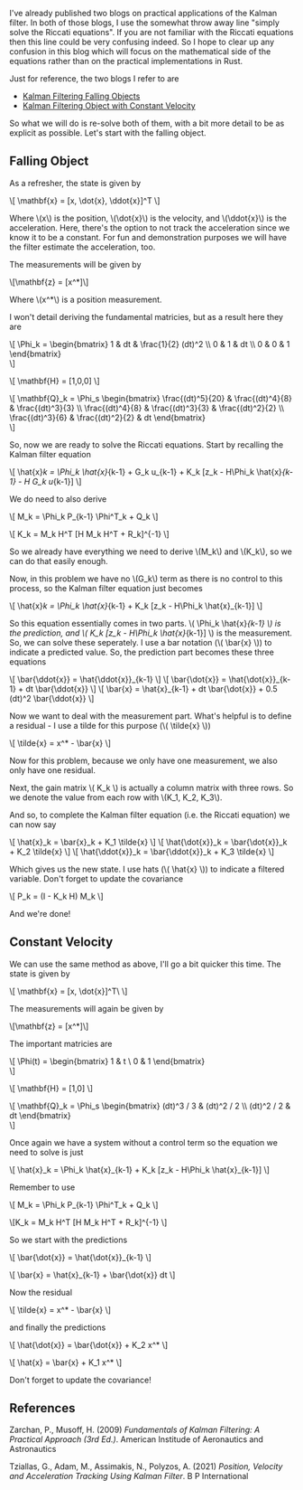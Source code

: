 I've already published two blogs on practical applications of the Kalman filter.
In both of those blogs, I use the somewhat throw away line "simply 
solve the Riccati equations". If you are not familiar with the Riccati equations
then this line could be very confusing indeed. So I hope to clear up any 
confusion in this blog which will focus on the mathematical side of the equations
rather than on the practical implementations in Rust.

Just for reference, the two blogs I refer to are

- [Kalman Filtering Falling Objects](/blog/2025-01-04/kalman-filtering-falling-object)
- [Kalman Filtering Object with Constant Velocity](/blog/2025-01-04/kalman-filtering-constant-velocity)

So what we will do is re-solve both of them, with a bit more detail to be as 
explicit as possible. Let's start with the falling object. 

## Falling Object

As a refresher, the state is given by

\\[ \mathbf{x} = [x, \dot{x}, \ddot{x}]^T \\]

Where \\(x\\) is the position, \\(\dot{x}\\) is the velocity, and \\(\ddot{x}\\) 
is the acceleration. Here, there's the option to not track the acceleration 
since we know it to be a constant. For fun and demonstration purposes we will 
have the filter estimate the acceleration, too.

The measurements will be given by

\\[\mathbf{z} = [x^*]\\]

Where \\(x^*\\) is a position measurement.

I won't detail deriving the fundamental matricies, but as a result here they are

\\[
\Phi_k =
\begin{bmatrix}
1 & dt & \frac{1}{2} (dt)^2 \\\\
0 & 1 & dt \\\\
0 & 0 & 1
\end{bmatrix}    
\\]

\\[ \mathbf{H} = [1,0,0] \\]

\\[
\mathbf{Q}_k =
\Phi_s
\begin{bmatrix}
\frac{(dt)^5}{20} & \frac{(dt)^4}{8} & \frac{(dt)^3}{3} \\\\
\frac{(dt)^4}{8} & \frac{(dt)^3}{3} & \frac{(dt)^2}{2} \\\\
\frac{(dt)^3}{6} & \frac{(dt)^2}{2} & dt
\end{bmatrix}    
\\]

So, now we are ready to solve the Riccati equations. Start by recalling the
Kalman filter equation

\\[ \hat{x}_k = \Phi_k \hat{x}_{k-1} + G_k u_{k-1} + K_k [z_k - H\Phi_k \hat{x}_{k-1} - H G_k u_{k-1}] \\]

We do need to also derive

\\[ M_k = \Phi_k P_{k-1} \Phi^T_k + Q_k \\]

\\[ K_k = M_k H^T [H M_k H^T + R_k]^{-1} \\]

So we already have everything we need to derive \\(M_k\\) and \\(K_k\\), so we 
can do that easily enough.

Now, in this problem we have no \\(G_k\\) term as there is no control to this
process, so the Kalman filter equation just becomes

\\[ \hat{x}_k = \Phi_k \hat{x}_{k-1} + K_k [z_k - H\Phi_k \hat{x}_{k-1}] \\]

So this equation essentially comes in two parts. \\( \Phi_k \hat{x}_{k-1} \\) is
the prediction, and \\( K_k [z_k - H\Phi_k \hat{x}_{k-1}] \\) is the measurement.
So, we can solve these seperately. I use a bar notation (\\( \bar{x} \\)) to 
indicate a predicted value. So, the prediction part becomes these three equations

\\[ \bar{\ddot{x}} = \hat{\ddot{x}}\_{k-1} \\]
\\[ \bar{\dot{x}} = \hat{\dot{x}}\_{k-1} + dt \bar{\ddot{x}} \\]
\\[ \bar{x} = \hat{x}\_{k-1} + dt \bar{\dot{x}} + 0.5 (dt)^2 \bar{\ddot{x}} \\]

Now we want to deal with the measurement part. What's helpful is to define a 
residual - I use a tilde for this purpose (\\( \tilde{x} \\))

\\[ \tilde{x} = x^* - \bar{x} \\]

Now for this problem, because we only have one measurement, we also only have 
one residual.

Next, the gain matrix \\( K_k \\) is actually a column matrix with three 
rows. So we denote the value from each row with \\(K_1, K_2, K_3\\).

And so, to complete the Kalman filter equation (i.e. the Riccati equation) we
can now say

\\[ \hat{x}_k = \bar{x}_k + K_1 \tilde{x} \\]
\\[ \hat{\dot{x}}_k = \bar{\dot{x}}_k + K_2 \tilde{x} \\]
\\[ \hat{\ddot{x}}_k = \bar{\ddot{x}}_k + K_3 \tilde{x} \\]

Which gives us the new state. I use hats (\\( \hat{x} \\)) to indicate a 
filtered variable. Don't forget to update the covariance

\\[ P_k = (I - K_k H) M_k \\]

And we're done!

## Constant Velocity

We can use the same method as above, I'll go a bit quicker this time. The state 
is given by

\\[ \mathbf{x} = [x, \dot{x}]^T\ \\]

The measurements will again be given by

\\[\mathbf{z} = [x^*]\\]

The important matricies are

\\[
\Phi(t) =
\begin{bmatrix}
1 & t \\
0 & 1
\end{bmatrix}    
\\]

\\[ \mathbf{H} = [1,0] \\]

\\[
\mathbf{Q}_k = \Phi_s
\begin{bmatrix}
(dt)^3 / 3 & (dt)^2 / 2 \\\\
(dt)^2 / 2 & dt
\end{bmatrix}    
\\]

Once again we have a system without a control term so the equation we need to 
solve is just

\\[ \hat{x}\_k = \Phi_k \hat{x}\_{k-1} + K\_k [z\_k - H\Phi\_k \hat{x}\_{k-1}] \\]

Remember to use 

\\[ M_k = \Phi_k P_{k-1} \Phi^T_k + Q_k \\]

\\[K_k = M_k H^T [H M_k H^T + R_k]^{-1} \\]

So we start with the predictions

\\[ \bar{\dot{x}} = \hat{\dot{x}}_{k-1} \\]

\\[ \bar{x} = \hat{x}_{k-1} + \bar{\dot{x}} dt \\]

Now the residual

\\[ \tilde{x} = x^* - \bar{x} \\]

and finally the predictions

\\[ \hat{\dot{x}} = \bar{\dot{x}} + K_2 x^* \\]

\\[ \hat{x} = \bar{x} + K_1 x^* \\]

Don't forget to update the covariance!

## References 

Zarchan, P., Musoff, H. (2009) *Fundamentals of Kalman Filtering: A Practical Approach (3rd Ed.)*. 
American Institude of Aeronautics and Astronautics

Tziallas, G., Adam, M., Assimakis, N., Polyzos, A. (2021) *Position, Velocity and Acceleration Tracking Using Kalman Filter*.
B P International
